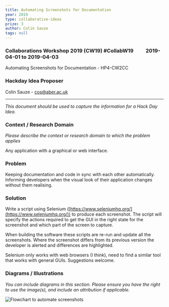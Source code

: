 ```yaml
---
title: Automating Screenshots for Documentation
year: 2019
type: collaborative-ideas
prize: 3
author: Colin Sauze
tags: null
---
```

### Collaborations Workshop 2019 (CW19) #CollabW19          2019-04-01 to 2019-04-03

Automating Screenshots for Documentation - HP4-CW2CC


### **Hackday Idea Proposer**

Colin Sauze - cos@aber.ac.uk

---


_This document should be used to capture the information for a Hack Day Idea._


### **Context / Research Domain**

_Please describe the context or research domain to which the problem applies_

Any application with a graphical or web interface. 


### **Problem**

Keeping documentation and code in sync with each other automatically. Informing developers when the visual look of their application changes without them realising.


### **Solution**

Write a script using Selenium ([https://www.seleniumhq.org/](https://www.seleniumhq.org/)) to produce each screenshot. The script will specify the actions required to get the GUI in the right state for the screenshot and which part of the screen to capture. 

When building the software these scripts are re-run and update all the screenshots. Where the screenshot differs from its previous version the developer is alerted and differences are highlighted.

Selenium only works with web browsers (I think), need to find a similar tool that works with general GUIs. Suggestions welcome.


### **Diagrams / Illustrations**

_You can include diagrams in this section. Please ensure you have the right to use the image(s), and include an attribution if applicable._


![Flowchart to automate screenshots](../images/cw19-screenshots.jpg)


